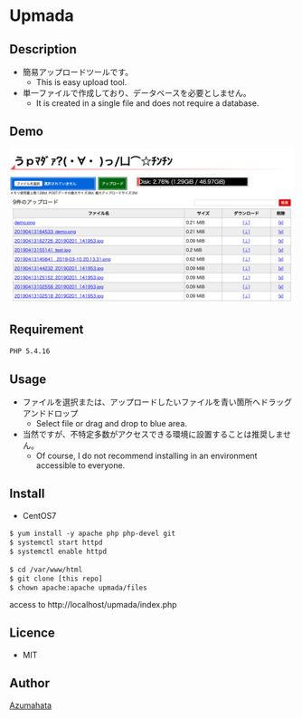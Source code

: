 # Upmada

## Description
* 簡易アップロードツールです。
  * This is easy upload tool.
* 単一ファイルで作成しており、データベースを必要としません。
  * It is created in a single file and does not require a database.

## Demo
![Sample](https://github.com/Azumahata/upmada/blob/master/files/demo.png "Sample")

## Requirement
```
PHP 5.4.16
```

## Usage

* ファイルを選択または、アップロードしたいファイルを青い箇所へドラッグアンドドロップ
  * Select file or drag and drop to blue area.
* 当然ですが、不特定多数がアクセスできる環境に設置することは推奨しません。
  * Of course, I do not recommend installing in an environment accessible to everyone.

## Install

* CentOS7
```console
$ yum install -y apache php php-devel git
$ systemctl start httpd
$ systemctl enable httpd

$ cd /var/www/html
$ git clone [this repo]
$ chown apache:apache upmada/files
```
access to http://localhost/upmada/index.php

## Licence
* MIT

## Author
[Azumahata](https://github.com/Azumahata)

